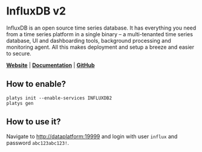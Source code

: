 # InfluxDB v2

InfluxDB is an open source time series database. It has everything you need from a time series platform in a single binary – a multi-tenanted time series database, UI and dashboarding tools, background processing and monitoring agent. All this makes deployment and setup a breeze and easier to secure. 

**[Website](https://www.influxdata.com/)** | **[Documentation](https://docs.influxdata.com/influxdb/latest/)** | **[GitHub](https://github.com/influxdata/influxdb)**

## How to enable?

```
platys init --enable-services INFLUXDB2
platys gen
```

## How to use it?

Navigate to <http://dataplatform:19999> and login with user `influx` and password `abc123abc123!`. 